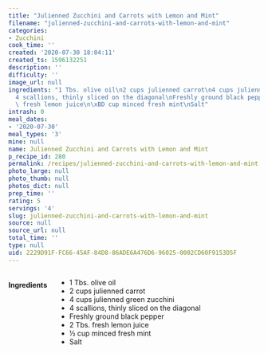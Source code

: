 ```yaml
---
title: "Julienned Zucchini and Carrots with Lemon and Mint"
filename: "julienned-zucchini-and-carrots-with-lemon-and-mint"
categories:
- Zucchini
cook_time: ''
created: '2020-07-30 18:04:11'
created_ts: 1596132251
description: ''
difficulty: ''
image_url: null
ingredients: "1 Tbs. olive oil\n2 cups julienned carrot\n4 cups julienned green zucchini\n\
  4 scallions, thinly sliced on the diagonal\nFreshly ground black pepper\n2 Tbs.\
  \ fresh lemon juice\n\xBD cup minced fresh mint\nSalt"
intrash: 0
meal_dates:
- '2020-07-30'
meal_types: '3'
mine: null
name: Julienned Zucchini and Carrots with Lemon and Mint
p_recipe_id: 280
permalink: /recipes/julienned-zucchini-and-carrots-with-lemon-and-mint
photo_large: null
photo_thumb: null
photos_dict: null
prep_time: ''
rating: 5
servings: '4'
slug: julienned-zucchini-and-carrots-with-lemon-and-mint
source: null
source_url: null
total_time: ''
type: null
uid: 2229D91F-FC66-45AF-84D8-86ADE6A476D6-96025-0002CD60F9153D5F
---
```

<div class="large-8 medium-7 columns" id="writeup">	</div><!-- #writeup -->
</div><!-- #row-one -->
<div class="row" id="row-two">	<div class="medium-4 small-5 columns" id="ingredients"><h4>Ingredients</h4><div class="box box-ingredients content"><ul>
<li>1 Tbs. olive oil</li>
<li>2 cups julienned carrot</li>
<li>4 cups julienned green zucchini</li>
<li>4 scallions, thinly sliced on the diagonal</li>
<li>Freshly ground black pepper</li>
<li>2 Tbs. fresh lemon juice</li>
<li>½ cup minced fresh mint</li>
<li>Salt</li>
</ul>
</div>	</div>	<div class="medium-6 small-7 columns" id="directions">	</div>